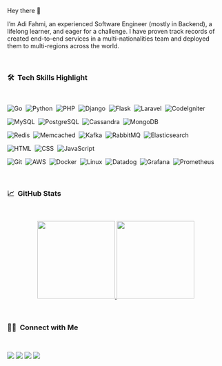 Hey there 👋

I’m Adi Fahmi, an experienced Software Engineer (mostly in Backend), a lifelong learner, and eager for a challenge.
I have proven track records of created end-to-end services in a multi-nationalities team and deployed
them to multi-regions across the world.

<br />

### 🛠 &nbsp;Tech Skills Highlight
<br />

![Go](https://img.shields.io/badge/-Go-05122A?style=flat&logo=go)&nbsp;
![Python](https://img.shields.io/badge/-Python-05122A?style=flat&logo=python)&nbsp;
![PHP](https://img.shields.io/badge/-PHP-05122A?style=flat&logo=php)&nbsp;
![Django](https://img.shields.io/badge/-Django-05122A?style=flat&logo=django&logoColor=092E20)&nbsp;
![Flask](https://img.shields.io/badge/-Flask-05122A?style=flat&logo=flask)&nbsp;
![Laravel](https://img.shields.io/badge/-Laravel-05122A?style=flat&logo=laravel)&nbsp;
![CodeIgniter](https://img.shields.io/badge/-CodeIgniter-05122A?style=flat&logo=codeigniter)&nbsp;

![MySQL](https://img.shields.io/badge/-MySQL-05122A?style=flat&logo=mysql)&nbsp;
![PostgreSQL](https://img.shields.io/badge/-PostgreSQL-05122A?style=flat&logo=postgresql)&nbsp;
![Cassandra](https://img.shields.io/badge/-Cassandra-05122A?style=flat&logo=apache-cassandra)&nbsp;
![MongoDB](https://img.shields.io/badge/-MongoDB-05122A?style=flat&logo=mongodb)&nbsp;

![Redis](https://img.shields.io/badge/-Redis-05122A?style=flat&logo=redis)&nbsp;
![Memcached](https://img.shields.io/badge/-Memcached-05122A?style=flat&logo=databricks)&nbsp;
![Kafka](https://img.shields.io/badge/-Kafka-05122A?style=flat&logo=apache-kafka)&nbsp;
![RabbitMQ](https://img.shields.io/badge/-RabbitMQ-05122A?style=flat&logo=rabbitmq)&nbsp;
![Elasticsearch](https://img.shields.io/badge/-Elasticsearch-05122A?style=flat&logo=elasticsearch)&nbsp;

![HTML](https://img.shields.io/badge/-HTML-05122A?style=flat&logo=HTML5)&nbsp;
![CSS](https://img.shields.io/badge/-CSS-05122A?style=flat&logo=CSS3&logoColor=1572B6)&nbsp;
![JavaScript](https://img.shields.io/badge/-JavaScript-05122A?style=flat&logo=javascript)&nbsp;

![Git](https://img.shields.io/badge/-Git-05122A?style=flat&logo=git)&nbsp;
![AWS](https://img.shields.io/badge/-AWS-05122A?style=flat&logo=amazon-aws)&nbsp;
![Docker](https://img.shields.io/badge/-Docker-05122A?style=flat&logo=docker)&nbsp;
![Linux](https://img.shields.io/badge/-Linux-05122A?style=flat&logo=linux)&nbsp;
![Datadog](https://img.shields.io/badge/-Datadog-05122A?style=flat&logo=datadog)&nbsp;
![Grafana](https://img.shields.io/badge/-Grafana-05122A?style=flat&logo=grafana)&nbsp;
![Prometheus](https://img.shields.io/badge/-Prometheus-05122A?style=flat&logo=prometheus)&nbsp;

<br />

### 📈 &nbsp;GitHub Stats
<br />

<p align="center">
<a href="https://github.com/AdiFahmi">
  <img height="180em" src="https://github-readme-stats-eight-theta.vercel.app/api?username=AdiFahmi&show_icons=true&theme=algolia&include_all_commits=true&count_private=true"/>
  <img height="180em" src="https://github-readme-stats-eight-theta.vercel.app/api/top-langs/?username=AdiFahmi&layout=compact&langs_count=8&theme=algolia"/>
</a>
</p>

<br />

### 🤝🏻 &nbsp;Connect with Me
<br />

<p>
<a href="https://linkedin.com/in/adifahmii"><img src="https://img.shields.io/badge/-Adi%20Fahmi-0077B5?style=flat&logo=Linkedin&logoColor=white"/></a>
<a href="mailto:adifahmi379@gmail.com"><img src="https://img.shields.io/badge/-adifahmi379@gmail.com-D14836?style=flat&logo=Gmail&logoColor=white"/></a>
<a href="https://instagram.com/adifahmii"><img src="https://img.shields.io/badge/-@adifahmii_-E4405F?style=flat&logo=Instagram&logoColor=white"/></a>
<a href="https://facebook.com/adifahmii"><img src="https://img.shields.io/badge/-Adi%20Fahmi-1877F2?style=flat&logo=Facebook&logoColor=white"/></a>
</p>
